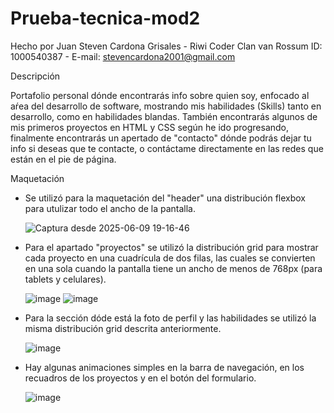 # Prueba-tecnica-mod2

Hecho por Juan Steven Cardona Grisales - Riwi Coder Clan van Rossum
ID: 1000540387 - E-mail: stevencardona2001@gmail.com

Descripción

Portafolio personal dónde encontrarás info sobre quien soy, enfocado al aŕea del desarrollo de software, mostrando mis habilidades (Skills) tanto en desarrollo, como en habilidades blandas. También encontrarás algunos de mis primeros proyectos en HTML y CSS según he ido progresando, finalmente encontrarás un apertado de "contacto" dónde podrás dejar tu info si deseas que te contacte, o contáctame directamente en las redes que están en el pie de página.

Maquetación

- Se utilizó para la maquetación del "header" una distribución flexbox para utulizar todo el ancho de la pantalla.

  ![Captura desde 2025-06-09 19-16-46](https://github.com/user-attachments/assets/7e06bb17-512b-47e0-9f40-03c92b3097a0)

- Para el apartado "proyectos" se utilizó la distribución grid para mostrar cada proyecto en una cuadrícula de dos filas, las cuales se convierten en una sola cuando la pantalla tiene un ancho de menos de 768px (para tablets y celulares).

  ![image](https://github.com/user-attachments/assets/06750f2b-076d-441c-81e5-1aec15d7b1b0)
  ![image](https://github.com/user-attachments/assets/6311bfc6-5ee4-4671-980f-ab3b16cf7314)

- Para la sección dóde está la foto de perfil y las habilidades se utilizó la misma distribución grid descrita anteriormente.

  ![image](https://github.com/user-attachments/assets/862362c4-e488-420e-8670-54bb019fb84b)

- Hay algunas animaciones simples en la barra de navegación, en los recuadros de los proyectos y en el botón del formulario.

  ![image](https://github.com/user-attachments/assets/ac35c7aa-8823-47a4-afcf-b90ef894f3a4)

